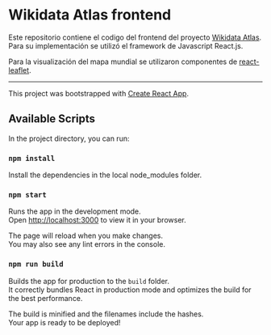 # Wikidata Atlas frontend

Este repositorio contiene el codigo del frontend del proyecto [Wikidata Atlas](https://wdatlas.dcc.uchile.cl/). Para su implementación se utilizó el framework de Javascript React.js.

Para la visualización del mapa mundial se utilizaron componentes de [react-leaflet](https://github.com/PaulLeCam/react-leaflet).

---


This project was bootstrapped with [Create React App](https://github.com/facebook/create-react-app).

## Available Scripts

In the project directory, you can run:

### `npm install`

Install the dependencies in the local node_modules folder.

### `npm start`

Runs the app in the development mode.\
Open [http://localhost:3000](http://localhost:3000) to view it in your browser.

The page will reload when you make changes.\
You may also see any lint errors in the console.

### `npm run build`

Builds the app for production to the `build` folder.\
It correctly bundles React in production mode and optimizes the build for the best performance.

The build is minified and the filenames include the hashes.\
Your app is ready to be deployed!
